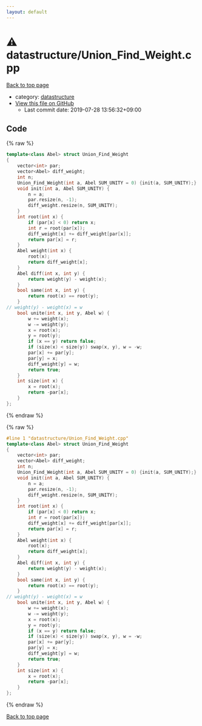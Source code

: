 ```yaml
---
layout: default
---
```


<!-- mathjax config similar to math.stackexchange -->
<script type="text/javascript" async
  src="https://cdnjs.cloudflare.com/ajax/libs/mathjax/2.7.5/MathJax.js?config=TeX-MML-AM_CHTML">
</script>
<script type="text/x-mathjax-config">
  MathJax.Hub.Config({
    TeX: { equationNumbers: { autoNumber: "AMS" }},
    tex2jax: {
      inlineMath: [ ['$','$'] ],
      processEscapes: true
    },
    "HTML-CSS": { matchFontHeight: false },
    displayAlign: "left",
    displayIndent: "2em"
  });
</script>

<script type="text/javascript" src="https://cdnjs.cloudflare.com/ajax/libs/jquery/3.4.1/jquery.min.js"></script>
<script src="https://cdn.jsdelivr.net/npm/jquery-balloon-js@1.1.2/jquery.balloon.min.js" integrity="sha256-ZEYs9VrgAeNuPvs15E39OsyOJaIkXEEt10fzxJ20+2I=" crossorigin="anonymous"></script>
<script type="text/javascript" src="../../assets/js/copy-button.js"></script>
<link rel="stylesheet" href="../../assets/css/copy-button.css" />


# :warning: datastructure/Union_Find_Weight.cpp

<a href="../../index.html">Back to top page</a>

* category: <a href="../../index.html#8dc87745f885a4cc532acd7b15b8b5fe">datastructure</a>
* <a href="{{ site.github.repository_url }}/blob/master/datastructure/Union_Find_Weight.cpp">View this file on GitHub</a>
    - Last commit date: 2019-07-28 13:56:32+09:00




## Code

<a id="unbundled"></a>
{% raw %}
```cpp
template<class Abel> struct Union_Find_Weight
{
	vector<int> par;
	vector<Abel> diff_weight;
	int n;
	Union_Find_Weight(int a, Abel SUM_UNITY = 0) {init(a, SUM_UNITY);}
	void init(int a, Abel SUM_UNITY) {
		n = a;
		par.resize(n, -1);
		diff_weight.resize(n, SUM_UNITY);
	}
	int root(int x) {
		if (par[x] < 0) return x;
		int r = root(par[x]);
		diff_weight[x] += diff_weight[par[x]];
		return par[x] = r;
	}
	Abel weight(int x) {
		root(x);
		return diff_weight[x];
	}
	Abel diff(int x, int y) {
		return weight(y) - weight(x);
	}
	bool same(int x, int y) {
		return root(x) == root(y);
	}
// weight(y) - weight(x) = w
	bool unite(int x, int y, Abel w) {
		w += weight(x);
		w -= weight(y);
		x = root(x);
		y = root(y);
		if (x == y) return false;
		if (size(x) < size(y)) swap(x, y), w = -w;
		par[x] += par[y];
		par[y] = x;
		diff_weight[y] = w;
		return true;
	}
	int size(int x) {
		x = root(x);
		return -par[x];
	}
};

```
{% endraw %}

<a id="bundled"></a>
{% raw %}
```cpp
#line 1 "datastructure/Union_Find_Weight.cpp"
template<class Abel> struct Union_Find_Weight
{
	vector<int> par;
	vector<Abel> diff_weight;
	int n;
	Union_Find_Weight(int a, Abel SUM_UNITY = 0) {init(a, SUM_UNITY);}
	void init(int a, Abel SUM_UNITY) {
		n = a;
		par.resize(n, -1);
		diff_weight.resize(n, SUM_UNITY);
	}
	int root(int x) {
		if (par[x] < 0) return x;
		int r = root(par[x]);
		diff_weight[x] += diff_weight[par[x]];
		return par[x] = r;
	}
	Abel weight(int x) {
		root(x);
		return diff_weight[x];
	}
	Abel diff(int x, int y) {
		return weight(y) - weight(x);
	}
	bool same(int x, int y) {
		return root(x) == root(y);
	}
// weight(y) - weight(x) = w
	bool unite(int x, int y, Abel w) {
		w += weight(x);
		w -= weight(y);
		x = root(x);
		y = root(y);
		if (x == y) return false;
		if (size(x) < size(y)) swap(x, y), w = -w;
		par[x] += par[y];
		par[y] = x;
		diff_weight[y] = w;
		return true;
	}
	int size(int x) {
		x = root(x);
		return -par[x];
	}
};

```
{% endraw %}

<a href="../../index.html">Back to top page</a>

